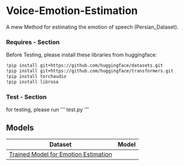 # Voice-Emotion-Estimation
A mew Method for estimating the emotion of speech (Persian_Dataset). 



### Requires - Section
Before Testing, please install these libraries from huggingface:


```bash
!pip install git+https://github.com/huggingface/datasets.git
!pip install git+https://github.com/huggingface/transformers.git
!pip install torchaudio
!pip install librosa
```


### Test - Section
for testing, please run ''' test.py '''


## Models

| Dataset                                                                                                                      | Model                                                                                                                                           |
|------------------------------------------------------------------------------------------------------------------------------|-------------------------------------------------------------------------------------------------------------------------------------------------|
| [Trained Model for Emotion Estimation]([https://github.com/mansourehk/ShEMO](https://drive.google.com/file/d/1GS3SDOWaXgU9ykMrEjhiAdVLlagturhS/view?usp=drive_link)https://drive.google.com/file/d/1GS3SDOWaXgU9ykMrEjhiAdVLlagturhS/view?usp=drive_link)          |   |
